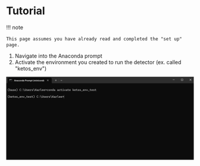 # Tutorial

!!! note

    This page assumes you have already read and completed the "set up" page.

1. Navigate into the Anaconda prompt 
2. Activate the environment you created to run the detector (ex. called "ketos_env")


![command-prompt-1.png](./docs/images/command-prompt-1.png)